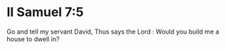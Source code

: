 # II Samuel 7:5

Go and tell my servant David, Thus says the Lord : Would you build me a house to dwell in?
